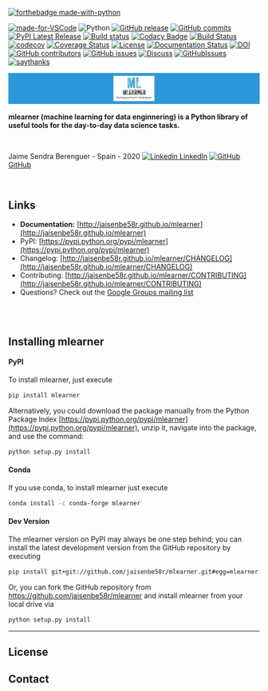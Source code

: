 
[![forthebadge made-with-python](http://ForTheBadge.com/images/badges/made-with-python.svg)](https://www.python.org/)

[![made-for-VSCode](https://img.shields.io/badge/Made%20for-VSCode-1f425f.svg)](https://code.visualstudio.com/)
![Python](https://img.shields.io/badge/python-3.6%20%7C%203.7%20%7C%203.8-blue)
[![GitHub release](https://img.shields.io/github/release/jaisenbe58r/mlearner.svg)](https://GitHub.com/jaisenbe58r/mlearner/releases/)
[![GitHub commits](https://img.shields.io/github/commits-since/jaisenbe58r/mlearner/v0.0.5.svg)](https://GitHub.com/jaisenbe58r/mlearner/commit/)
[![PyPI Latest Release](https://badge.fury.io/py/matplotlib.svg)](https://pypi.org/project/mlearner/)
[![Build status](https://ci.appveyor.com/api/projects/status/7vx20e0h5dxcyla2/branch/master?svg=true)](https://ci.appveyor.com/project/jaisenbe58r/mlearner/branch/master)
[![Codacy Badge](https://api.codacy.com/project/badge/Grade/68209df46c8240b887db5ae5fa3cb410)](https://www.codacy.com/manual/jaisenbe58r/MLearner?utm_source=github.com&amp;utm_medium=referral&amp;utm_content=jaisenbe58r/MLearner&amp;utm_campaign=Badge_Grade)
[![Build Status](https://travis-ci.org/jaisenbe58r/mlearner.svg?branch=master)](https://travis-ci.org/jaisenbe58r/mlearner)
[![codecov](https://codecov.io/gh/jaisenbe58r/MLearner/branch/master/graph/badge.svg)](https://codecov.io/gh/jaisenbe58r/MLearner)
[![Coverage Status](https://coveralls.io/repos/github/jaisenbe58r/MLearner/badge.svg?branch=master)](https://coveralls.io/github/jaisenbe58r/MLearner?branch=master)
[![License](https://img.shields.io/badge/license-MIT-ORANGE.svg)](https://github.com/jaisenbe58r/mlearner/blob/master/LICENSE)
[![Documentation Status](https://readthedocs.org/projects/ansicolortags/badge/?version=latest)](http://ansicolortags.readthedocs.io/?badge=latest)
[![DOI](https://zenodo.org/badge/256283484.svg)](https://zenodo.org/badge/latestdoi/256283484)
[![GitHub contributors](https://img.shields.io/github/contributors/jaisenbe58r/mlearner.svg)](https://GitHub.com/jaisenbe58r/mlearner/graphs/contributors/)
[![GitHub issues](https://img.shields.io/github/issues/jaisenbe58r/mlearner.svg)](https://GitHub.com/jaisenbe58r/mlearner/issues/)
[![Discuss](https://img.shields.io/badge/discuss-DISCORD-PURPLE.svg)](https://discord.gg/HUxahg)
[![GitHubIssues](https://img.shields.io/badge/issue_tracking-github-violet.svg)](https://github.com/jaisenbe58r/MLearner/issues)
[![saythanks](https://img.shields.io/badge/say-thanks-ff69b4.svg)](https://saythanks.io/to/kennethreitz)



![](./docs/sources/img/barra.jpg)


**mlearner (machine learning for data enginnering) is a Python library of useful tools for the day-to-day data science tasks.**

<br>

Jaime Sendra Berenguer - Spain - 2020
[![Linkedin](https://i.stack.imgur.com/gVE0j.png) LinkedIn](www.linkedin.com/in/jaisenbe)
[![GitHub](https://i.stack.imgur.com/tskMh.png) GitHub](https://github.com/jaisenbe58r)



<br>

## Links

- **Documentation:** [http://jaisenbe58r.github.io/mlearner](http://jaisenbe58r.github.io/mlearner)
- PyPI: [https://pypi.python.org/pypi/mlearner](https://pypi.python.org/pypi/mlearner)
- Changelog: [http://jaisenbe58r.github.io/mlearner/CHANGELOG](http://jaisenbe58r.github.io/mlearner/CHANGELOG)
- Contributing: [http://jaisenbe58r.github.io/mlearner/CONTRIBUTING](http://jaisenbe58r.github.io/mlearner/CONTRIBUTING)
- Questions? Check out the [Google Groups mailing list](https://groups.google.com/forum/#!forum/mlearner)

<br>
<br>

## Installing mlearner

#### PyPI

To install mlearner, just execute  

```bash
pip install mlearner  
```

Alternatively, you could download the package manually from the Python Package Index [https://pypi.python.org/pypi/mlearner](https://pypi.python.org/pypi/mlearner), unzip it, navigate into the package, and use the command:

```bash
python setup.py install
```

#### Conda
If you use conda, to install mlearner just execute

```bash
conda install -c conda-forge mlearner 
```

#### Dev Version

The mlearner version on PyPI may always be one step behind; you can install the latest development version from the GitHub repository by executing

```bash
pip install git+git://github.com/jaisenbe58r/mlearner.git#egg=mlearner
```

Or, you can fork the GitHub repository from https://github.com/jaisenbe58r/mlearner and install mlearner from your local drive via

```bash
python setup.py install
```


---

## License


## Contact

